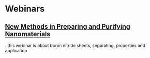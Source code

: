 # Webinars

## [New Methods in Preparing and Purifying Nanomaterials](./New-Methods-in-preparing-and-purifying-nanomaterials.md)  
. this webinar is about boron nitride sheets, separating, properties and application
